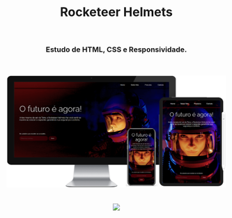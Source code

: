 <h1 align="center">
  Rocketeer Helmets</h1>
<br>
<h3 align="center">Estudo de HTML, CSS e Responsividade.</h3>
<br>
<br>

<div align="center">
  <img width="800px" src="https://github.com/feliperyo/astronaut-landing-page/blob/master/assests/mockup.png?raw=true"/>
</div>

<br>
<br>
<div align="center">
<a href="https://feliperyo.github.io/rocketeer-helmets/" target="_blank"><img src="https://img.shields.io/website-up-down-green-red/http/cv.lbesson.qc.to.svg"></a>
</div>
